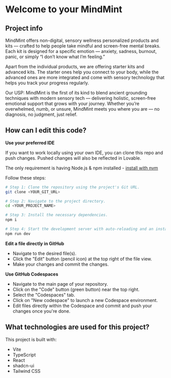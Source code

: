 # Welcome to your MindMint

## Project info
MindMint offers non-digital, sensory wellness personalized products and kits — crafted to help people take mindful and screen-free mental breaks.
Each kit is designed for a specific emotion — anxiety, sadness, burnout, panic, or simply “I don’t know what I’m feeling.”

Apart from the individual products, we are offering starter kits and advanced kits. The starter ones help you connect to your body, while the advanced ones are more integrated and come with sensory technology that helps you track your progress regularly.

Our USP: MindMint is the first of its kind to blend ancient grounding techniques with modern sensory tech — delivering holistic, screen-free emotional support that grows with your journey. Whether you’re overwhelmed, numb, or unsure, MindMint meets you where you are — no diagnosis, no judgment, just relief.

## How can I edit this code?


**Use your preferred IDE**

If you want to work locally using your own IDE, you can clone this repo and push changes. Pushed changes will also be reflected in Lovable.

The only requirement is having Node.js & npm installed - [install with nvm](https://github.com/nvm-sh/nvm#installing-and-updating)

Follow these steps:

```sh
# Step 1: Clone the repository using the project's Git URL.
git clone <YOUR_GIT_URL>

# Step 2: Navigate to the project directory.
cd <YOUR_PROJECT_NAME>

# Step 3: Install the necessary dependencies.
npm i

# Step 4: Start the development server with auto-reloading and an instant preview.
npm run dev
```

**Edit a file directly in GitHub**

- Navigate to the desired file(s).
- Click the "Edit" button (pencil icon) at the top right of the file view.
- Make your changes and commit the changes.

**Use GitHub Codespaces**

- Navigate to the main page of your repository.
- Click on the "Code" button (green button) near the top right.
- Select the "Codespaces" tab.
- Click on "New codespace" to launch a new Codespace environment.
- Edit files directly within the Codespace and commit and push your changes once you're done.

## What technologies are used for this project?

This project is built with:

- Vite
- TypeScript
- React
- shadcn-ui
- Tailwind CSS


